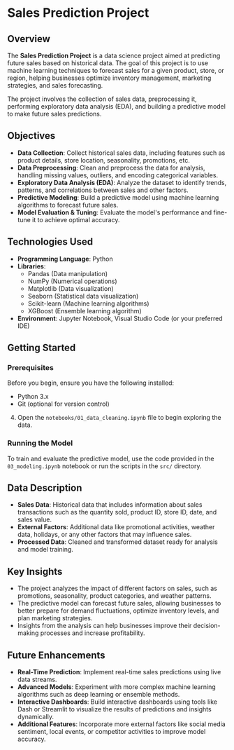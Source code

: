 # Sales Prediction Project

## Overview
The **Sales Prediction Project** is a data science project aimed at predicting future sales based on historical data. The goal of this project is to use machine learning techniques to forecast sales for a given product, store, or region, helping businesses optimize inventory management, marketing strategies, and sales forecasting.

The project involves the collection of sales data, preprocessing it, performing exploratory data analysis (EDA), and building a predictive model to make future sales predictions.

## Objectives
- **Data Collection**: Collect historical sales data, including features such as product details, store location, seasonality, promotions, etc.
- **Data Preprocessing**: Clean and preprocess the data for analysis, handling missing values, outliers, and encoding categorical variables.
- **Exploratory Data Analysis (EDA)**: Analyze the dataset to identify trends, patterns, and correlations between sales and other factors.
- **Predictive Modeling**: Build a predictive model using machine learning algorithms to forecast future sales.
- **Model Evaluation & Tuning**: Evaluate the model's performance and fine-tune it to achieve optimal accuracy.

## Technologies Used
- **Programming Language**: Python
- **Libraries**:
  - Pandas (Data manipulation)
  - NumPy (Numerical operations)
  - Matplotlib (Data visualization)
  - Seaborn (Statistical data visualization)
  - Scikit-learn (Machine learning algorithms)
  - XGBoost (Ensemble learning algorithm)
- **Environment**: Jupyter Notebook, Visual Studio Code (or your preferred IDE)

## Getting Started

### Prerequisites
Before you begin, ensure you have the following installed:

- Python 3.x
- Git (optional for version control)

4. Open the `notebooks/01_data_cleaning.ipynb` file to begin exploring the data.

### Running the Model
To train and evaluate the predictive model, use the code provided in the `03_modeling.ipynb` notebook or run the scripts in the `src/` directory.

## Data Description
- **Sales Data**: Historical data that includes information about sales transactions such as the quantity sold, product ID, store ID, date, and sales value.
- **External Factors**: Additional data like promotional activities, weather data, holidays, or any other factors that may influence sales.
- **Processed Data**: Cleaned and transformed dataset ready for analysis and model training.

## Key Insights
- The project analyzes the impact of different factors on sales, such as promotions, seasonality, product categories, and weather patterns.
- The predictive model can forecast future sales, allowing businesses to better prepare for demand fluctuations, optimize inventory levels, and plan marketing strategies.
- Insights from the analysis can help businesses improve their decision-making processes and increase profitability.

## Future Enhancements
- **Real-Time Prediction**: Implement real-time sales predictions using live data streams.
- **Advanced Models**: Experiment with more complex machine learning algorithms such as deep learning or ensemble methods.
- **Interactive Dashboards**: Build interactive dashboards using tools like Dash or Streamlit to visualize the results of predictions and insights dynamically.
- **Additional Features**: Incorporate more external factors like social media sentiment, local events, or competitor activities to improve model accuracy.
